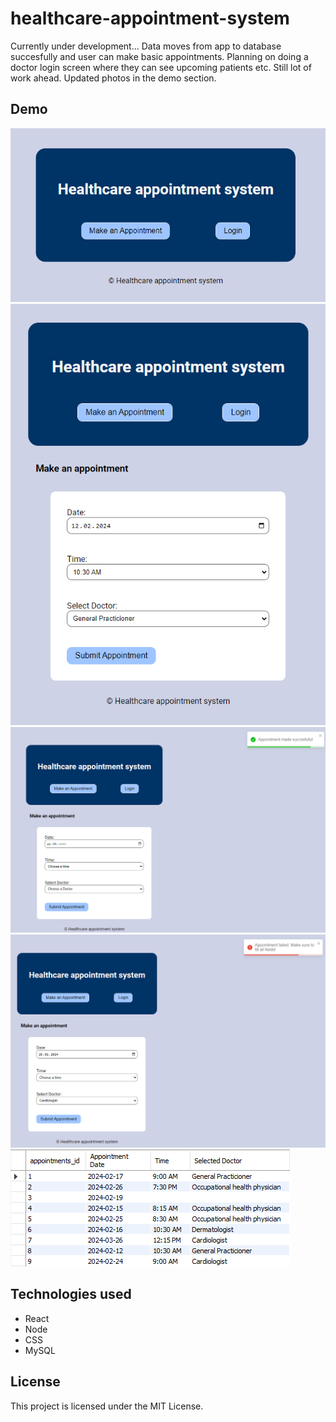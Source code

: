 # healthcare-appointment-system

Currently under development...
Data moves from app to database succesfully and user can make basic appointments. Planning on doing a doctor login screen where they can see upcoming patients etc. Still lot of work ahead. Updated photos in the demo section.

## Demo

![Starting view](frontend/public/healthcareAppointmentSystem_demo1.PNG)
![Appointment views](frontend/public/healthcareAppointmentSystem_demo2.PNG)
![Appointment views](frontend/public/healthcareAppointmentSystem_demo3.PNG)
![Appointment views](frontend/public/healthcareAppointmentSystem_demo4.PNG)
![Appointment views](frontend/public/healthcareAppointmentSystem_demo5.PNG)

## Technologies used

- React
- Node
- CSS
- MySQL

## License

This project is licensed under the MIT License.
